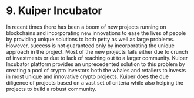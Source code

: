 # 9. Kuiper Incubator

In recent times there has been a boom of new projects running on blockchains and incorporating new innovations to ease the lives of people by providing unique solutions to both petty as well as large problems. However, success is not guaranteed only by incorporating the unique approach in the project. Most of the new projects fails either due to crunch of investments or due to lack of reaching out to a larger community. Kuiper Incubator platform provides an unprecedented solution to this problem by creating a pool of crypto investors both the whales and retailers to invests in most unique and innovative crypto projects. Kuiper does the due diligence of projects based on a vast set of criteria while also helping the projects to build a robust community.
